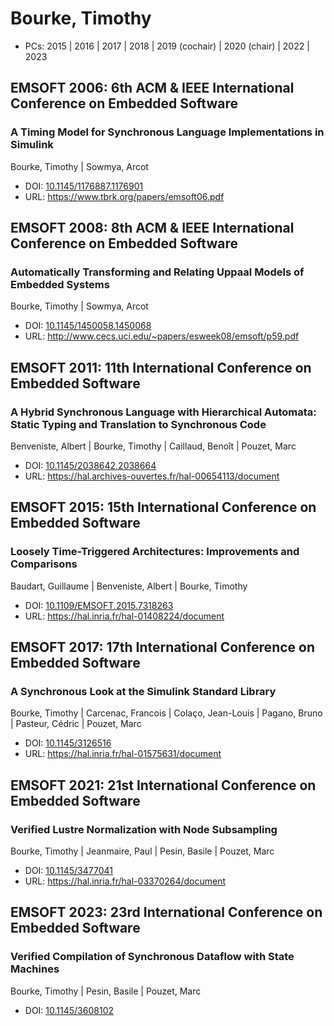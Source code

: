 # Bourke, Timothy

* PCs: 2015 | 2016 | 2017 | 2018 | 2019 (cochair) | 2020 (chair) | 2022 | 2023

## EMSOFT 2006: 6th ACM & IEEE International Conference on Embedded Software

### A Timing Model for Synchronous Language Implementations in Simulink
Bourke, Timothy | Sowmya, Arcot
* DOI: [10.1145/1176887.1176901](https://doi.org/10.1145/1176887.1176901)
* URL: <https://www.tbrk.org/papers/emsoft06.pdf>

## EMSOFT 2008: 8th ACM & IEEE International Conference on Embedded Software

### Automatically Transforming and Relating Uppaal Models of Embedded Systems
Bourke, Timothy | Sowmya, Arcot
* DOI: [10.1145/1450058.1450068](https://doi.org/10.1145/1450058.1450068)
* URL: <http://www.cecs.uci.edu/~papers/esweek08/emsoft/p59.pdf>

## EMSOFT 2011: 11th International Conference on Embedded Software

### A Hybrid Synchronous Language with Hierarchical Automata: Static Typing and Translation to Synchronous Code
Benveniste, Albert | Bourke, Timothy | Caillaud, Benoît | Pouzet, Marc
* DOI: [10.1145/2038642.2038664](https://doi.org/10.1145/2038642.2038664)
* URL: <https://hal.archives-ouvertes.fr/hal-00654113/document>

## EMSOFT 2015: 15th International Conference on Embedded Software

### Loosely Time-Triggered Architectures: Improvements and Comparisons
Baudart, Guillaume | Benveniste, Albert | Bourke, Timothy
* DOI: [10.1109/EMSOFT.2015.7318263](https://doi.org/10.1109/EMSOFT.2015.7318263)
* URL: <https://hal.inria.fr/hal-01408224/document>

## EMSOFT 2017: 17th International Conference on Embedded Software

### A Synchronous Look at the Simulink Standard Library
Bourke, Timothy | Carcenac, Francois | Colaço, Jean-Louis | Pagano, Bruno | Pasteur, Cédric | Pouzet, Marc
* DOI: [10.1145/3126516](https://doi.org/10.1145/3126516)
* URL: <https://hal.inria.fr/hal-01575631/document>

## EMSOFT 2021: 21st International Conference on Embedded Software

### Verified Lustre Normalization with Node Subsampling
Bourke, Timothy | Jeanmaire, Paul | Pesin, Basile | Pouzet, Marc
* DOI: [10.1145/3477041](https://doi.org/10.1145/3477041)
* URL: <https://hal.inria.fr/hal-03370264/document>

## EMSOFT 2023: 23rd International Conference on Embedded Software

### Verified Compilation of Synchronous Dataflow with State Machines
Bourke, Timothy | Pesin, Basile | Pouzet, Marc
* DOI: [10.1145/3608102](https://doi.org/10.1145/3608102)

